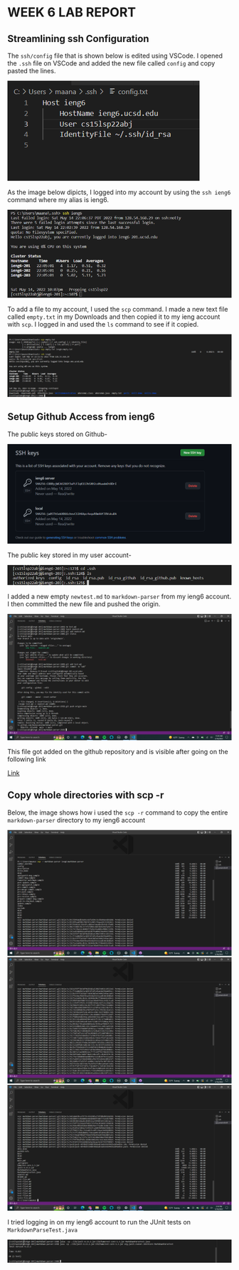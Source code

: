 # WEEK 6 LAB REPORT

## Streamlining ssh Configuration

The `ssh/config` file that is shown below is edited using VSCode. I opened the `.ssh` file on VSCode and added the new file called `config` and copy pasted the lines. 

![Image](config.png)

As the image below dipicts, I logged into my account by using the `ssh ieng6` command where my alias is ieng6.

![Image](ieng6.png)

To add a file to my account, I used the `scp` command. I made a new text file called `empty.txt` in my Downloads and then copied it to my ieng account with `scp`. I logged in and used the `ls` command to see if it copied. 

![Image](empty.png)

## Setup Github Access from ieng6

The public keys stored on Github-

![Image](keys_github.png)

The public key stored in my user account-

![Image](contents.png)

I added a new empty `newtest.md` to `markdown-parser` from my ieng6 account. I then committed the new file and pushed the origin.

![Image](add_file.png)

This file got added on the github repository and is visible after going on the following link

[Link](https://github.com/Maanasa64/markdown-parser)

## Copy whole directories with scp -r

Below, the image shows how i used the `scp -r` command to copy the entire `markdown-parser` directory to my ieng6 account

![Image](ss1.png)
![Image](ss2.png)
![Image](ss3.png)

I tried logging in on my ieng6 account to run the JUnit tests on `MarkdownParseTest.java` 

![Image](junit.png)
